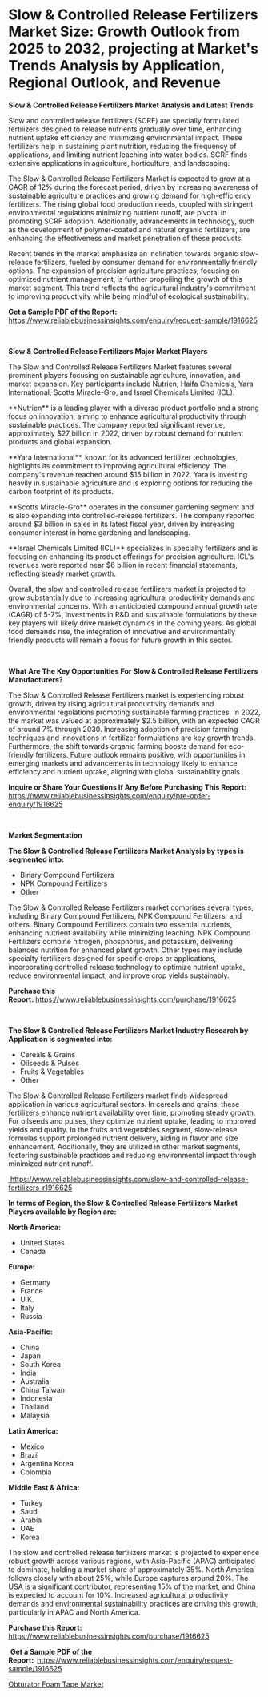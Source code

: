 <p><h1>Slow & Controlled Release Fertilizers Market Size: Growth Outlook from 2025 to 2032, projecting at Market's Trends Analysis by Application, Regional Outlook, and Revenue</h1></p><p><strong>Slow & Controlled Release Fertilizers Market Analysis and Latest Trends</strong></p>
<p><p>Slow and controlled release fertilizers (SCRF) are specially formulated fertilizers designed to release nutrients gradually over time, enhancing nutrient uptake efficiency and minimizing environmental impact. These fertilizers help in sustaining plant nutrition, reducing the frequency of applications, and limiting nutrient leaching into water bodies. SCRF finds extensive applications in agriculture, horticulture, and landscaping.</p><p>The Slow & Controlled Release Fertilizers Market is expected to grow at a CAGR of 12% during the forecast period, driven by increasing awareness of sustainable agriculture practices and growing demand for high-efficiency fertilizers. The rising global food production needs, coupled with stringent environmental regulations minimizing nutrient runoff, are pivotal in promoting SCRF adoption. Additionally, advancements in technology, such as the development of polymer-coated and natural organic fertilizers, are enhancing the effectiveness and market penetration of these products.</p><p>Recent trends in the market emphasize an inclination towards organic slow-release fertilizers, fueled by consumer demand for environmentally friendly options. The expansion of precision agriculture practices, focusing on optimized nutrient management, is further propelling the growth of this market segment. This trend reflects the agricultural industry's commitment to improving productivity while being mindful of ecological sustainability.</p></p>
<p><strong>Get a Sample PDF of the Report:&nbsp;</strong> <a href="https://www.reliablebusinessinsights.com/enquiry/request-sample/1916625?utm_campaign=1789&utm_medium=2&utm_source=Github&utm_content=ia&utm_term=03042025&utm_id=slow-controlled-release-fertilizers">https://www.reliablebusinessinsights.com/enquiry/request-sample/1916625</a></p>
<p>&nbsp;</p>
<p><strong>Slow & Controlled Release Fertilizers Major Market Players</strong></p>
<p><p>The Slow and Controlled Release Fertilizers Market features several prominent players focusing on sustainable agriculture, innovation, and market expansion. Key participants include Nutrien, Haifa Chemicals, Yara International, Scotts Miracle-Gro, and Israel Chemicals Limited (ICL). </p><p>**Nutrien** is a leading player with a diverse product portfolio and a strong focus on innovation, aiming to enhance agricultural productivity through sustainable practices. The company reported significant revenue, approximately $27 billion in 2022, driven by robust demand for nutrient products and global expansion.</p><p>**Yara International**, known for its advanced fertilizer technologies, highlights its commitment to improving agricultural efficiency. The company's revenue reached around $15 billion in 2022. Yara is investing heavily in sustainable agriculture and is exploring options for reducing the carbon footprint of its products.</p><p>**Scotts Miracle-Gro** operates in the consumer gardening segment and is also expanding into controlled-release fertilizers. The company reported around $3 billion in sales in its latest fiscal year, driven by increasing consumer interest in home gardening and landscaping.</p><p>**Israel Chemicals Limited (ICL)** specializes in specialty fertilizers and is focusing on enhancing its product offerings for precision agriculture. ICL's revenues were reported near $6 billion in recent financial statements, reflecting steady market growth.</p><p>Overall, the slow and controlled release fertilizers market is projected to grow substantially due to increasing agricultural productivity demands and environmental concerns. With an anticipated compound annual growth rate (CAGR) of 5-7%, investments in R&D and sustainable formulations by these key players will likely drive market dynamics in the coming years. As global food demands rise, the integration of innovative and environmentally friendly products will remain a focus for future growth in this sector.</p></p>
<p>&nbsp;</p>
<p><strong>What Are The Key Opportunities For Slow & Controlled Release Fertilizers Manufacturers?</strong></p>
<p><p>The Slow & Controlled Release Fertilizers market is experiencing robust growth, driven by rising agricultural productivity demands and environmental regulations promoting sustainable farming practices. In 2022, the market was valued at approximately $2.5 billion, with an expected CAGR of around 7% through 2030. Increasing adoption of precision farming techniques and innovations in fertilizer formulations are key growth trends. Furthermore, the shift towards organic farming boosts demand for eco-friendly fertilizers. Future outlook remains positive, with opportunities in emerging markets and advancements in technology likely to enhance efficiency and nutrient uptake, aligning with global sustainability goals.</p></p>
<p><strong>Inquire or Share Your Questions If Any Before Purchasing This Report:</strong> <a href="https://www.reliablebusinessinsights.com/enquiry/pre-order-enquiry/1916625?utm_campaign=1789&utm_medium=2&utm_source=Github&utm_content=ia&utm_term=03042025&utm_id=slow-controlled-release-fertilizers">https://www.reliablebusinessinsights.com/enquiry/pre-order-enquiry/1916625</a></p>
<p>&nbsp;</p>
<p><strong>Market Segmentation</strong></p>
<p><strong>The Slow & Controlled Release Fertilizers Market Analysis by types is segmented into:</strong></p>
<p><ul><li>Binary Compound Fertilizers</li><li>NPK Compound Fertilizers</li><li>Other</li></ul></p>
<p><p>The Slow & Controlled Release Fertilizers market comprises several types, including Binary Compound Fertilizers, NPK Compound Fertilizers, and others. Binary Compound Fertilizers contain two essential nutrients, enhancing nutrient availability while minimizing leaching. NPK Compound Fertilizers combine nitrogen, phosphorus, and potassium, delivering balanced nutrition for enhanced plant growth. Other types may include specialty fertilizers designed for specific crops or applications, incorporating controlled release technology to optimize nutrient uptake, reduce environmental impact, and improve crop yields sustainably.</p></p>
<p><strong>Purchase this Report:&nbsp;</strong><a href="https://www.reliablebusinessinsights.com/purchase/1916625?utm_campaign=1789&utm_medium=2&utm_source=Github&utm_content=ia&utm_term=03042025&utm_id=slow-controlled-release-fertilizers">https://www.reliablebusinessinsights.com/purchase/1916625</a></p>
<p>&nbsp;</p>
<p><strong>The Slow & Controlled Release Fertilizers Market Industry Research by Application is segmented into:</strong></p>
<p><ul><li>Cereals & Grains</li><li>Oilseeds & Pulses</li><li>Fruits & Vegetables</li><li>Other</li></ul></p>
<p><p>The Slow & Controlled Release Fertilizers market finds widespread application in various agricultural sectors. In cereals and grains, these fertilizers enhance nutrient availability over time, promoting steady growth. For oilseeds and pulses, they optimize nutrient uptake, leading to improved yields and quality. In the fruits and vegetables segment, slow-release formulas support prolonged nutrient delivery, aiding in flavor and size enhancement. Additionally, they are utilized in other market segments, fostering sustainable practices and reducing environmental impact through minimized nutrient runoff.</p></p>
<p><a href="https://www.reliablebusinessinsights.com/slow-and-controlled-release-fertilizers-r1916625?utm_campaign=1789&utm_medium=2&utm_source=Github&utm_content=ia&utm_term=03042025&utm_id=slow-controlled-release-fertilizers">&nbsp;https://www.reliablebusinessinsights.com/slow-and-controlled-release-fertilizers-r1916625</a></p>
<p><strong>In terms of Region, the Slow & Controlled Release Fertilizers Market Players available by Region are:</strong></p>
<p>
    <p> <strong> North America: </strong>
        <ul>
            <li>United States</li>
            <li>Canada</li>
        </ul>
        </p> 
    <p> <strong> Europe: </strong>
        <ul>
            <li>Germany</li>
            <li>France</li>
            <li>U.K.</li>
            <li>Italy</li>
            <li>Russia</li>
        </ul>
        </p> 
    <p> <strong> Asia-Pacific: </strong>
        <ul>
            <li>China</li>
            <li>Japan</li>
            <li>South Korea</li>
            <li>India</li>
            <li>Australia</li>
            <li>China Taiwan</li>
            <li>Indonesia</li>
            <li>Thailand</li>
            <li>Malaysia</li>
        </ul>
        </p> 
    <p> <strong> Latin America: </strong>
        <ul>
            <li>Mexico</li>
            <li>Brazil</li>
            <li>Argentina Korea</li>
            <li>Colombia</li>
        </ul>
        </p> 
    <p> <strong> Middle East & Africa: </strong>
        <ul>
            <li>Turkey</li>
            <li>Saudi</li>
            <li>Arabia</li>
            <li>UAE</li>
            <li>Korea</li>
        </ul>
    </p>
    </p>
<p><p>The slow and controlled release fertilizers market is projected to experience robust growth across various regions, with Asia-Pacific (APAC) anticipated to dominate, holding a market share of approximately 35%. North America follows closely with about 25%, while Europe captures around 20%. The USA is a significant contributor, representing 15% of the market, and China is expected to account for 10%. Increased agricultural productivity demands and environmental sustainability practices are driving this growth, particularly in APAC and North America.</p></p>
<p><strong>Purchase this Report: </strong><a href="https://www.reliablebusinessinsights.com/purchase/1916625?utm_campaign=1789&utm_medium=2&utm_source=Github&utm_content=ia&utm_term=03042025&utm_id=slow-controlled-release-fertilizers">https://www.reliablebusinessinsights.com/purchase/1916625</a></p>
<p>&nbsp;<strong>Get a Sample PDF of the Report:&nbsp;&nbsp;</strong><a href="https://www.reliablebusinessinsights.com/enquiry/request-sample/1916625?utm_campaign=1789&utm_medium=2&utm_source=Github&utm_content=ia&utm_term=03042025&utm_id=slow-controlled-release-fertilizers">https://www.reliablebusinessinsights.com/enquiry/request-sample/1916625</a></p>
<p><strong></strong></p>
<p><p><a href="https://github.com/kaidaloeckf7/Market-Research-Report-List-1/blob/main/obturator-foam-tape-market.md?utm_campaign=1789&utm_medium=2&utm_source=Github&utm_content=ia&utm_term=03042025&utm_id=slow-controlled-release-fertilizers">Obturator Foam Tape Market</a></p></p>